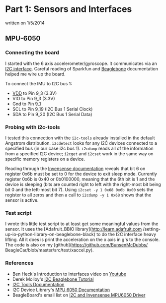 # Part 1: Sensors and Interfaces

written on 1/5/2014

## MPU-6050

### Connecting the board

I started with the 6 axis accelerometer/gyroscope. It communicates via an [I2C
interface](http://youtu.be/nMZJwspSkAc?t=2m57s). Careful reading of Sparkfun
and [Beaglebone](http://elinux.org/File:BeagleBone_p9_pinout.jpg)
documentation helped me wire up the board.

To connect the IMU to I2C bus 1:

  * [VDD](http://en.wikipedia.org/wiki/IC_power_supply_pin) to Pin 9_3 (3.3V)
  * VIO to Pin 9_3 (3.3V)
  * Gnd to Pin 9_1
  * SCL to Pin 9_19 (I2C Bus 1 Serial Clock)
  * SDA to Pin 9_20 (I2C Bus 1 Serial Data)

### Probing with i2c-tools

I tested this connection with the `i2c-tools` already installed in the default
Angstrom distribution. `i2cdetect` looks for any I2C devices connected to a
specified bus (in our case i2c bus 1). `i2cdump` reads all of the information
from a specified I2C device; `i2cget` and `i2cset` work in the same way on
specific memory registers on a device.

<script src="https://gist.github.com/BunsenMcDubbs/8278364.js"></script>
    
Reading through the [Invensense
documentation](http://invensense.com/mems/gyro/documents/RM-MPU-6000A.pdf)
reveals that bit 6 on register 0x6b must be set to 0 for the device to exit
sleep mode. Currently register 0x6b is 0x40 or 0b0100000, meaning that the 6th
bit is 1 and the device is sleeping (bits are counted right to left with the
right-most bit being bit 0 and the left-most bit 7). Using `i2cset -y 1 0x68
0x6b 0x00` sets the register to all zeros and then a call to `i2cdump -y 1
0x68` shows that the sensor is active.

### Test script

I wrote this little test script to at least get some meaningful values from
the sensor. It uses the [Adafruit_BBIO library](http://learn.adafruit.com
/setting-up-io-python-library-on-beaglebone-black) to do the I2C interface
heavy lifting. All it does is print the acceleration on the x axis in g's to
the console. The code is also on my [github](https://github.com/BunsenMcDubbs/
BeagleCar/blob/master/src/test/xaccel.py).

<script src="https://gist.github.com/BunsenMcDubbs/8278435.js"></script>

### References

  * Ben Heck's Introduction to Interfaces video on [Youtube](http://youtu.be/nMZJwspSkAc?t=2m57s)
  * Derek Molloy's [I2C Beaglebone Tutorial](http://derekmolloy.ie/beaglebone/beaglebone-an-i2c-tutorial-interfacing-to-a-bma180-accelerometer/)
  * [I2C Tools Documentation](http://www.lm-sensors.org/wiki/i2cToolsDocumentation)
  * I2C Device Library's [MPU 6050 Documentation](http://www.i2cdevlib.com/devices/mpu6050)
  * BeagleBoard's email list on [I2C and Invensense MPU6050 Driver](https://groups.google.com/d/topic/beagleboard/hqqecmOjpTU/discussion)

